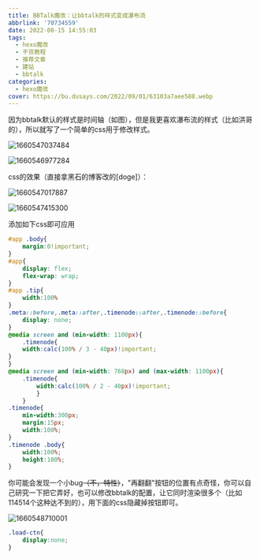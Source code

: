 ```yaml
---
title: BBTalk魔改：让bbtalk的样式变成瀑布流
abbrlink: '70734559'
date: 2022-08-15 14:55:03
tags:
  - hexo魔改
  - 干货教程
  - 推荐文章
  - 建站
  - bbtalk
categories:
  - hexo魔改
cover: https://bu.dusays.com/2022/09/01/63103a7aee588.webp
---
```

因为bbtalk默认的样式是时间轴（如图），但是我更喜欢瀑布流的样式（比如洪哥的），所以就写了一个简单的css用于修改样式。

![1660547037484](https://cdn1.tianli0.top/gh/LYXOfficial/LYXOfficial.github.io/image/bbtalkedit/1660547037484.png)

![1660546977284](https://cdn1.tianli0.top/gh/LYXOfficial/LYXOfficial.github.io/image/bbtalkedit/1660546977284.png)

css的效果（直接拿黑石的博客改的[doge]）：

![1660547017887](https://cdn1.tianli0.top/gh/LYXOfficial/LYXOfficial.github.io/image/bbtalkedit/1660547017887.png)

![1660547415300](https://cdn1.tianli0.top/gh/LYXOfficial/LYXOfficial.github.io/image/bbtalkedit/1660547415300.png)

添加如下css即可应用

```css
#app .body{
    margin:0!important;
}
#app{
    display: flex;
    flex-wrap: wrap;
}
#app .tip{
    width:100%
}
.meta::before,.meta::after,.timenode::after,.timenode::before{
    display: none;
}
@media screen and (min-width: 1100px){
    .timenode{
    width:calc(100% / 3 - 40px)!important;
}
}
@media screen and (min-width: 768px) and (max-width: 1100px){
    .timenode{
        width:calc(100% / 2 - 40px)!important;
        }
    }
.timenode{
    min-width:300px;
    margin:15px;
    width:100%;
}
.timenode .body{
    width:100%;
    height:100%;
}
```

你可能会发现一个小bug~~（不，特性）~~，"再翻翻"按钮的位置有点奇怪，你可以自己研究一下把它弄好，也可以修改bbtalk的配置，让它同时渲染很多个（比如114514个这种达不到的），用下面的css隐藏掉按钮即可。

![1660548710001](https://cdn1.tianli0.top/gh/LYXOfficial/LYXOfficial.github.io/image/bbtalkedit/1660548710001.png)

```css
.load-ctn{
    display:none;
}
```
